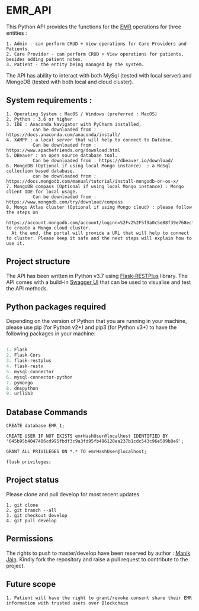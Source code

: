 # EMR_API

This Python API provides the functions for the [EMR](https://en.wikipedia.org/wiki/Electronic_health_record) operations for three entities : 

```
1. Admin - can perform CRUD + View operations for Care Providers and Patients.
2. Care Provider - can perform CRUD + View operations for patients, besides adding patient notes.
3. Patient - the entity being managed by the system. 
```

The API has ability to interact with both MySql (tested with local server) and MongoDB (tested with both local and cloud cluster).

## System requirements : 
```
1. Operating System : MacOS / Windows (preferred : MacOS)
2. Python : 3.6 or higher
3. IDE : Anaconda Navigator with PyCharm installed, 
          can be downloaded from : https://docs.anaconda.com/anaconda/install/
4. XAMPP : a local server that will help to connect to Databse. 
          Can be downloaded from : https://www.apachefriends.org/download.html
5. DBeaver : an open source database tool. 
          Can be downloaded from : https://dbeaver.io/download/
6. MongoDB (Optional if using local Mongo instance)  : a NoSql collection based database. 
          can be downloaded from : https://docs.mongodb.com/manual/tutorial/install-mongodb-on-os-x/
7. MongoDB compass (Optional if using local Mongo instance) : Mongo client IDE for local usage. 
          Can be downloaded from : https://www.mongodb.com/try/download/compass
8. Mongo Atlas cluster (Optional if using Mongo cloud) : please follow the steps on 
  https://account.mongodb.com/account/loginn=%2Fv2%2F5f9a0c5e88f39e768ecf1ccd&nextHash=%23metrics%2FreplicaSet%2F5f9a0d7c94d89c1438088962%2Fexplorer%2FloginDetails%2Fusers%2Ffind to create a Mongo cloud cluster. 
  At the end, the portal will provide a URL that will help to connect to cluster. Please keep it safe and the next steps will explain how to use it. 
```
## Project structure

The API has been written in Python v3.7 using [Flask-RESTPlus](https://github.com/python-restx/flask-restx) library.
The API comes with a build-in [Swagger UI](https://swagger.io/tools/swagger-ui/) that can be used to visualise and test the API methods.

## Python packages required

Depending on the version of Python that you are running in your machine, please use pip (for Python v2+) and pip3 (for Python v3+) to have the following packages in your machine:

```python

1. Flask
2. Flask-Cors
3. flask-restplus
4. flask-restx
5. mysql-connector
6. mysql-connector-python
7. pymongo
8. dnspython
9. urllib3

```

## Database Commands

```
CREATE database EMR_1;

CREATE USER IF NOT EXISTS emrHashUser@localhost IDENTIFIED BY '045b95b4047406cd995fbdf3c9a3fd95fb496128ea237b1cdc543c96e509b8e9';

GRANT ALL PRIVILEGES ON *.* TO emrHashUser@localhost;

flush privileges;
```
## Project status

Please clone and pull develop for most recent updates

```
1. git clone 
2. git branch --all
3. git checkout develop
4. git pull develop
```

## Permissions
The rights to push to master/develop have been reserved by author : [Manik Jain](https://github.com/Manik-Jain).
Kindly fork the repository and raise a pull request to contribute to the project.

## Future scope
```
1. Patient will have the right to grant/revoke consent share their EMR information with trusted users over Blockchain

```
